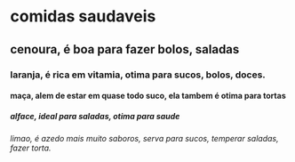 <h1>comidas saudaveis</h1>
<h2>cenoura, é boa para fazer bolos, saladas</h2>
<h3>laranja, é rica em vitamia, otima para sucos, bolos, doces.</h3>
<h4>maça, alem de estar em quase todo suco, ela tambem é otima para tortas</h4>
<h5>alface, ideal para saladas, otima para saude</h5>
<h6>limao, é azedo mais muito saboros, serva para sucos, temperar saladas, fazer torta.</h6>
